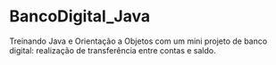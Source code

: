 # BancoDigital_Java
Treinando Java e Orientação a Objetos com um mini projeto de banco digital: realização de transferência entre contas e saldo.
